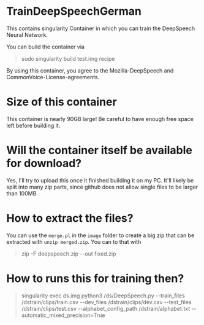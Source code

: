 # TrainDeepSpeechGerman
This contains singularity Container in which you can train the DeepSpeech Neural Network.

You can build the container via

> sudo singularity build test.img recipe

By using this container, you agree to the Mozilla-DeepSpeech and CommonVoice-License-agreements. 

# Size of this container

This container is nearly 90GB large! Be careful to have enough free space left before building it.

# Will the container itself be available for download?

Yes, I'll try to upload this once it finished building it on my PC. It'll likely be split into
many zip parts, since github does not allow single files to be larger than 100MB.

# How to extract the files?

You can use the `merge.pl` in the `image` folder to create a big zip that can be extracted with
`unzip merged.zip`. You can to that with

> zip -F deepspeech.zip --out fixed.zip

# How to runs this for training then?

> singularity exec ds.img python3 /ds/DeepSpeech.py --train_files /dstrain/clips/train.csv --dev_files /dstrain/clips/dev.csv --test_files /dstrain/clips/test.csv --alphabet_config_path /dstrain/alphabet.txt --automatic_mixed_precision=True
